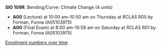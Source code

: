 **SIO 109R**: Bending/Curve: Climate Change (4 units)

- **A00** (Lecture) at 10:00 am–10:50 am on Thursday at RCLAS R05 by Forman, Fonna (A05103975)
- **A00** (Final Exam) at 8:00 am–10:59 am on Saturday at RCLAS R01 by Forman, Fonna (A05103975)

[Enrollment numbers over time](./SIO109R.tsv)

